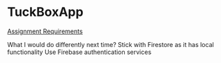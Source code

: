 # TuckBoxApp

[Assignment Requirements](https://docs.google.com/viewer?url=https://raw.githubusercontent.com/UrsusAquaticus/TuckBoxApp/blob/master/Assignment.pdf)


What I would do differently next time?
Stick with Firestore as it has local functionality
Use Firebase authentication services
